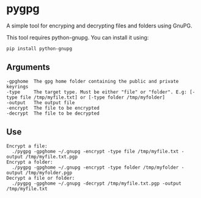 # pygpg
A simple tool for encryping and decrypting files and folders using GnuPG.

This tool requires python-gnupg. You can install it using:

    pip install python-gnupg
    
## Arguments

    -gpghome  The gpg home folder containing the public and private keyrings
    -type     The target type. Must be either "file" or "folder". E.g: [-type file /tmp/myfile.txt] or [-type folder /tmp/myfolder]
    -output   The output file
    -encrypt  The file to be encrypted
    -decrypt  The file to be decrypted
    
## Use

    Encrypt a file: 
      ./pygpg -gpghome ~/.gnupg -encrypt -type file /tmp/myfile.txt -output /tmp/myfile.txt.pgp
    Encrypt a folder: 
      ./pygpg -gpghome ~/.gnupg -encrypt -type folder /tmp/myfolder -output /tmp/myfolder.pgp
    Decrypt a file or folder: 
      ./pygpg -gpghome ~/.gnupg -decrypt /tmp/myfile.txt.pgp -output /tmp/myfile.txt
